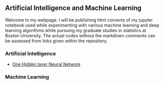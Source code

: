 ## Artificial Intelligence and Machine Learning 

Welcome to my webpage. I will be publishing html converts of my jupyter notebook used while experimenting with various machine learning and deep learning algorithms while pursuing my graduate studies in statistics at Boston University. The actual codes without the markdown comments can be assessed from links given within the repository. 

### Artificial Intelligence 

- <a href="P1NeuralNetwork.html">One Hidden layer Neural Network</a>

### Machine Learning 

